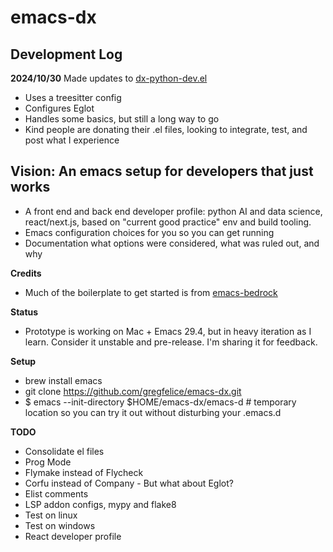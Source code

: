 
# emacs-dx

## Development Log

**2024/10/30**
Made updates to [dx-python-dev.el](https://github.com/gregfelice/emacs-dx/blob/main/emacs.d/emacs-dx/dx-python-dev.el)
* Uses a treesitter config
* Configures Eglot
* Handles some basics, but still a long way to go
* Kind people are donating their .el files, looking to integrate, test, and post what I experience


## Vision: An emacs setup for developers that just works

- A front end and back end developer profile: python AI and data science, react/next.js, based on "current good practice" env and build tooling.
- Emacs configuration choices for you so you can get running
- Documentation what options were considered, what was ruled out, and why

**Credits**
- Much of the boilerplate to get started is from [emacs-bedrock](https://github.com/ashton314/emacs-bedrock)

**Status**
- Prototype is working on Mac + Emacs 29.4, but in heavy iteration as I learn. Consider it unstable and pre-release. I'm sharing it for feedback.

**Setup**
- brew install emacs
- git clone https://github.com/gregfelice/emacs-dx.git
- $ emacs --init-directory $HOME/emacs-dx/emacs-d      # temporary location so you can try it out without disturbing your .emacs.d

**TODO**
- Consolidate el files
- Prog Mode
- Flymake instead of Flycheck
- Corfu instead of Company - But what about Eglot?
- Elist comments
- LSP addon configs, mypy and flake8
- Test on linux
- Test on windows
- React developer profile
